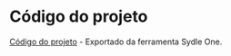 # Código do projeto

[Código do projeto](./turma1-adocaoanimais_8.3.sybox) - Exportado da ferramenta Sydle One.
